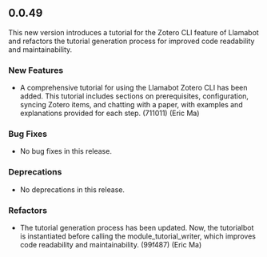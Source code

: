 ## 0.0.49

This new version introduces a tutorial for the Zotero CLI feature of Llamabot and refactors the tutorial generation process for improved code readability and maintainability.

### New Features

- A comprehensive tutorial for using the Llamabot Zotero CLI has been added. This tutorial includes sections on prerequisites, configuration, syncing Zotero items, and chatting with a paper, with examples and explanations provided for each step. (711011) (Eric Ma)

### Bug Fixes

- No bug fixes in this release.

### Deprecations

- No deprecations in this release.

### Refactors

- The tutorial generation process has been updated. Now, the tutorialbot is instantiated before calling the module_tutorial_writer, which improves code readability and maintainability. (99f487) (Eric Ma)
